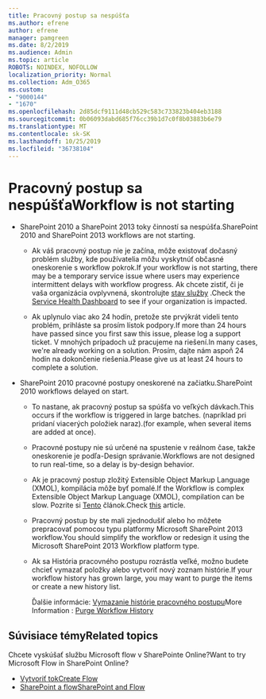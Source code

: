 ```yaml
---
title: Pracovný postup sa nespúšťa
ms.author: efrene
author: efrene
manager: pamgreen
ms.date: 8/2/2019
ms.audience: Admin
ms.topic: article
ROBOTS: NOINDEX, NOFOLLOW
localization_priority: Normal
ms.collection: Adm_O365
ms.custom:
- "9000144"
- "1670"
ms.openlocfilehash: 2d85dcf9111d48cb529c583c733823b404eb3188
ms.sourcegitcommit: 0b06093dabd685f76cc39b1d7c0f8b03883b6e79
ms.translationtype: MT
ms.contentlocale: sk-SK
ms.lasthandoff: 10/25/2019
ms.locfileid: "36738104"
---
```

# <a name="workflow-is-not-starting"></a><span data-ttu-id="266c7-102">Pracovný postup sa nespúšťa</span><span class="sxs-lookup"><span data-stu-id="266c7-102">Workflow is not starting</span></span>

- <span data-ttu-id="266c7-103">SharePoint 2010 a SharePoint 2013 toky činností sa nespúšťa.</span><span class="sxs-lookup"><span data-stu-id="266c7-103">SharePoint 2010 and SharePoint 2013 workflows are not starting.</span></span>

    - <span data-ttu-id="266c7-104">Ak váš pracovný postup nie je začína, môže existovať dočasný problém služby, kde používatelia môžu vyskytnúť občasné oneskorenie s workflow pokrok.</span><span class="sxs-lookup"><span data-stu-id="266c7-104">If your workflow is not starting, there may be a temporary service issue where users may experience intermittent delays with workflow progress.</span></span> <span data-ttu-id="266c7-105">Ak chcete zistiť, či je vaša organizácia ovplyvnená, skontrolujte [stav služby](https:/admin.microsoft.com/AdminPortal/Home#/servicehealth) .</span><span class="sxs-lookup"><span data-stu-id="266c7-105">Check the [Service Health Dashboard](https:/admin.microsoft.com/AdminPortal/Home#/servicehealth) to see if your organization is impacted.</span></span>

    - <span data-ttu-id="266c7-106">Ak uplynulo viac ako 24 hodín, pretože ste prvýkrát videli tento problém, prihláste sa prosím lístok podpory.</span><span class="sxs-lookup"><span data-stu-id="266c7-106">If more than 24 hours have passed since you first saw this issue, please log a support ticket.</span></span> <span data-ttu-id="266c7-107">V mnohých prípadoch už pracujeme na riešení.</span><span class="sxs-lookup"><span data-stu-id="266c7-107">In many cases, we're already working on a solution.</span></span> <span data-ttu-id="266c7-108">Prosím, dajte nám aspoň 24 hodín na dokončenie riešenia.</span><span class="sxs-lookup"><span data-stu-id="266c7-108">Please give us at least 24 hours to complete a solution.</span></span>

- <span data-ttu-id="266c7-109">SharePoint 2010 pracovné postupy oneskorené na začiatku.</span><span class="sxs-lookup"><span data-stu-id="266c7-109">SharePoint 2010 workflows delayed on start.</span></span>

    - <span data-ttu-id="266c7-110">To nastane, ak pracovný postup sa spúšťa vo veľkých dávkach.</span><span class="sxs-lookup"><span data-stu-id="266c7-110">This occurs if the workflow is triggered in large batches.</span></span> <span data-ttu-id="266c7-111">(napríklad pri pridaní viacerých položiek naraz).</span><span class="sxs-lookup"><span data-stu-id="266c7-111">(for example, when several items are added at once).</span></span>

    - <span data-ttu-id="266c7-112">Pracovné postupy nie sú určené na spustenie v reálnom čase, takže oneskorenie je podľa-Design správanie.</span><span class="sxs-lookup"><span data-stu-id="266c7-112">Workflows are not designed to run real-time, so a delay is by-design behavior.</span></span>

   -  <span data-ttu-id="266c7-113">Ak je pracovný postup zložitý Extensible Object Markup Language (XMOL), kompilácia môže byť pomalé.</span><span class="sxs-lookup"><span data-stu-id="266c7-113">If the Workflow is complex Extensible Object Markup Language (XMOL), compilation can be slow.</span></span> <span data-ttu-id="266c7-114">Pozrite si [Tento](https://support.microsoft.com//kb/3043697) článok.</span><span class="sxs-lookup"><span data-stu-id="266c7-114">Check [this](https://support.microsoft.com//kb/3043697) article.</span></span>

    - <span data-ttu-id="266c7-115">Pracovný postup by ste mali zjednodušiť alebo ho môžete prepracovať pomocou typu platformy Microsoft SharePoint 2013 workflow.</span><span class="sxs-lookup"><span data-stu-id="266c7-115">You should simplify the workflow or redesign it using the Microsoft SharePoint 2013 Workflow platform type.</span></span>

    - <span data-ttu-id="266c7-116">Ak sa História pracovného postupu rozrástla veľké, možno budete chcieť vymazať položky alebo vytvoriť nový zoznam histórie.</span><span class="sxs-lookup"><span data-stu-id="266c7-116">If your workflow history has grown large, you may want to purge the items or create a new history list.</span></span>

        <span data-ttu-id="266c7-117">Ďalšie informácie: [Vymazanie histórie pracovného postupu](https://blogs.technet.microsoft.com/marj/2015/08/07/sharepoint-2010-workflows-best-practice-purge-workflow-history-list-items/)</span><span class="sxs-lookup"><span data-stu-id="266c7-117">More Information : [Purge Workflow History](https://blogs.technet.microsoft.com/marj/2015/08/07/sharepoint-2010-workflows-best-practice-purge-workflow-history-list-items/)</span></span>


## <a name="related-topics"></a><span data-ttu-id="266c7-118">Súvisiace témy</span><span class="sxs-lookup"><span data-stu-id="266c7-118">Related topics</span></span>
<span data-ttu-id="266c7-119">Chcete vyskúšať službu Microsoft flow v SharePointe Online?</span><span class="sxs-lookup"><span data-stu-id="266c7-119">Want to try Microsoft Flow in SharePoint Online?</span></span>
- [<span data-ttu-id="266c7-120">Vytvoriť tok</span><span class="sxs-lookup"><span data-stu-id="266c7-120">Create Flow</span></span>](https://support.office.com/article/Create-a-flow-for-a-list-or-library-in-SharePoint-Online-or-OneDrive-for-Business-a9c3e03b-0654-46af-a254-20252e580d01) 
- [<span data-ttu-id="266c7-121">SharePoint a flow</span><span class="sxs-lookup"><span data-stu-id="266c7-121">SharePoint and Flow</span></span>](https://flow.microsoft.com/blog/sharepoint-and-flow/) 


